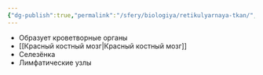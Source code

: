```yaml
---
{"dg-publish":true,"permalink":"/sfery/biologiya/retikulyarnaya-tkan/","tags":["Анатомия"]}
---
```


- Образует кроветворные органы
- [[Красный костный мозг\|Красный костный мозг]]
- Селезёнка
- Лимфатические узлы 